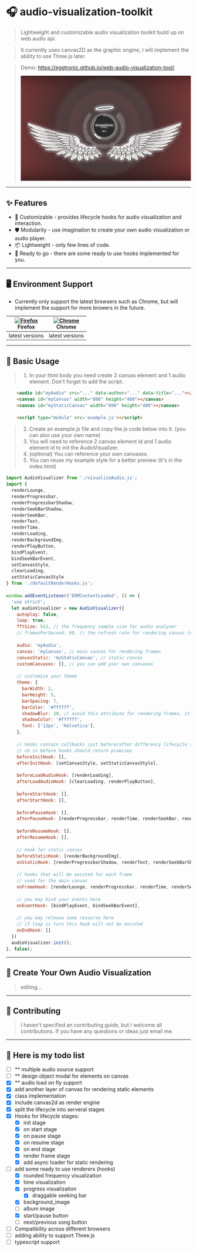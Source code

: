 
# 🎧 audio-visualization-toolkit

> Lightweight and customizable audio visualization toolkit build up on web audio api.

> It currently uses canvas2D as the graphic engine, I will implement the ability to use Three.js later.
> 

> Demo: https://eggtronic.github.io/web-audio-visualization-tool/
> 
> ![preview](/static/preview.jpg)
---
## ✨ Features
- 🌈 Customizable - provides lifecycle hooks for audio visualization and interaction.
- 🛡 Modularity - use imagination to create your own audio visualization or audio player.
- 📦 Lightweight - only few lines of code.
- 🎨 Ready to go - there are some ready to use hooks implemented for you.

--- 
## 🖥 Environment Support
- Currently only support the latest browsers such as Chrome, but will implement the support for more browers in the future.

| [<img src="https://raw.githubusercontent.com/alrra/browser-logos/master/src/firefox/firefox_48x48.png" alt="Firefox" width="24px" height="24px" />](http://godban.github.io/browsers-support-badges/)<br>Firefox | [<img src="https://raw.githubusercontent.com/alrra/browser-logos/master/src/chrome/chrome_48x48.png" alt="Chrome" width="24px" height="24px" />](http://godban.github.io/browsers-support-badges/)<br>Chrome |
| --- | --- |
| latest versions | latest versions |

---
## 🔨 Basic Usage
> 1. In your html body you need create 2 canvas element and 1 audio element. Don't forget to add the script.
```html
    <audio id="myAudio" src="..." data-author="..." data-title="..."></audio>
    <canvas id="myCanvas" width="800" height="400"></canvas>
    <canvas id="myStaticCanvas" width="800" height="400"></canvas>

    <script type="module" src='example.js'></script>
```

> 2. Create an example.js file and copy the js code below into it. (you can also use your own name)
> 3. You will need to reference 2 canvas element id and  1 audio element id to init the AudioVisualizer.
> 4. (optional) You can reference your own canvases.
> 5. You can reuse my example style for a better preview (it's in the index.html)

```js
import AudioVisualizer from './visualizeAudio.js';
import {
  renderLounge,
  renderProgressbar,
  renderProgressbarShadow,
  renderSeekBarShadow,
  renderSeekBar,
  renderText,
  renderTime,
  renderLoading,
  renderBackgroundImg,
  renderPlayButton,
  bindPlayEvent,
  bindSeekBarEvent,
  setCanvasStyle,
  clearLoading,
  setStaticCanvasStyle
} from './defaultRenderHooks.js';

window.addEventListener('DOMContentLoaded', () => {
  'use strict';
  let audioVisualizer = new AudioVisualizer({
    autoplay: false,
    loop: true,
    fftSize: 512, // the frequency sample size for audio analyzer
    // framesPerSecond: 60, // the refresh rate for rendering canvas (not static canvas)

    audio: 'myAudio',
    canvas: 'myCanvas', // main canvas for rendering frames
    canvasStatic: 'myStaticCanvas', // static canvas
    customCanvases: [], // you can add your own canvases

    // customize your theme
    theme: {
      barWidth: 2,
      barHeight: 5,
      barSpacing: 7,
      barColor: '#ffffff',
      shadowBlur: 20, // avoid this attribute for rendering frames, it can reduce the performance
      shadowColor: '#ffffff',
      font: ['12px', 'Helvetica'],
    },
    
    // hooks contain callbacks just before/after differency lifecycle stage
    // cb in before hooks should return promises
    beforeInitHook: [], 
    afterInitHook: [setCanvasStyle, setStaticCanvasStyle],

    beforeLoadAudioHook: [renderLoading],
    afterLoadAudioHook: [clearLoading, renderPlayButton],

    beforeStartHook: [],
    afterStartHook: [],

    beforePauseHook: [],
    afterPauseHook: [renderProgressbar, renderTime, renderSeekBar, renderPlayButton],

    beforeResumeHook: [],
    afterResumeHook: [],

    // hook for static canvas
    beforeStaticHook: [renderBackgroundImg],
    onStaticHook: [renderProgressbarShadow, renderText, renderSeekBarShadow],

    // hooks that will be excuted for each frame
    // used for the main canvas
    onFrameHook: [renderLounge, renderProgressbar, renderTime, renderSeekBar],

    // you may bind your events here
    onEventHook: [bindPlayEvent, bindSeekBarEvent],

    // you may release some resourse here 
    // if loop is ture this hook will not be excuted
    onEndHook: []
  })
  audioVisualizer.init();
}, false);
```
---
## 🔨 Create Your Own Audio Visualization
> editing...

---
## 🤝 Contributing
> I haven't specified an contributing guide, but I welcome all contributions.
> If you have any questions or ideas just email me.

---
## 📝 Here is my todo list
- [ ] ** multiple audio source support
- [ ] ** design object modal for elements on canvas
- [x] ** audio load on fly support
- [x] add another layer of canvas for rendering static elements
- [x] class implementation
- [x] include canvas2d as render engine 
- [x] split the lifecycle into serveral stages
- [x] Hooks for lifecycle stages:
  - [x] init stage
  - [x] on start stage
  - [x] on pause stage
  - [x] on resume stage
  - [x] on end stage
  - [x] render frame stage
  - [x] add async loader for static rendering 
- [ ] add some ready to use renderers (hooks)
  - [x] rounded frequency visualization
  - [x] time visualization
  - [x] progress visualization
    - [x] draggable seeking bar
  - [x] background_image
  - [ ] album image
  - [x] start/pause button
  - [ ] next/previous song button
- [ ] Compatibility across different browsers
- [ ] adding ability to support Three.js
- [ ] typescript support
